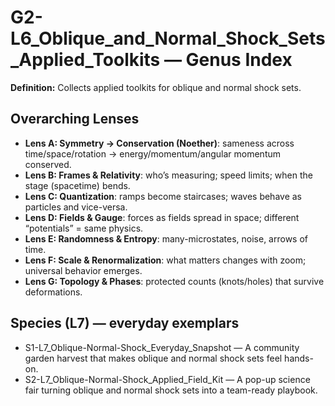 # G2-L6_Oblique_and_Normal_Shock_Sets_Applied_Toolkits — Genus Index
**Definition:** Collects applied toolkits for oblique and normal shock sets.

## Overarching Lenses

- **Lens A: Symmetry -> Conservation (Noether)**: sameness across time/space/rotation → energy/momentum/angular momentum conserved.
- **Lens B: Frames & Relativity**: who’s measuring; speed limits; when the stage (spacetime) bends.
- **Lens C: Quantization**: ramps become staircases; waves behave as particles and vice-versa.
- **Lens D: Fields & Gauge**: forces as fields spread in space; different “potentials” = same physics.
- **Lens E: Randomness & Entropy**: many-microstates, noise, arrows of time.
- **Lens F: Scale & Renormalization**: what matters changes with zoom; universal behavior emerges.
- **Lens G: Topology & Phases**: protected counts (knots/holes) that survive deformations.

## Species (L7) — everyday exemplars
- S1-L7_Oblique-Normal-Shock_Everyday_Snapshot — A community garden harvest that makes oblique and normal shock sets feel hands-on.
- S2-L7_Oblique-Normal-Shock_Applied_Field_Kit — A pop-up science fair turning oblique and normal shock sets into a team-ready playbook.
